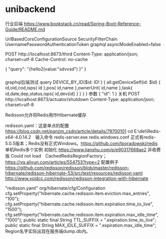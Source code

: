 # unibackend
行业后端
https://www.bookstack.cn/read/Spring-Boot-Reference-Guide/README.md

UrlBasedCorsConfigurationSource
SecurityFilterChain
UsernamePasswordAuthenticationToken
graphql asyncModeEnabled=false

POST http://localhost:8673/third
Content-Type: application/json; charset=utf-8
Cache-Control: no-cache

{   "query": "{hello2(value:\"sdvvsd\") }" }

###
graphql后端测试
  query DEVICE_BY_ID($id: ID! ) {
    all:getDeviceSelf(id: $id) {
			id,oid,cod,isps{
				id
			},pos{
				id,name
			},ownerUnt{
				id,name
			},task{
				id,date,dep,status,isps{ id,dev{id} }
			}
		}
	}
参数
{
  "id": 1
}
关机
POST http://localhost:8673/actuator/shutdown
Content-Type: application/json; charset=utf-8

Redisson允许将Redis用作Hibernate缓存
<!-- Redisson Region Cache factory -->
<property name="hibernate.cache.region.factory_class" value="org.redisson.hibernate.RedissonRegionFactory" />
<!-- or 具有本地缓存​​支持-->
<property name="hibernate.cache.region.factory_class" value="org.redisson.hibernate.RedissonLocalCachedRegionFactory" />

redisson.yaml：这是单点的配置 https://blog.csdn.net/panzm_csdn/article/details/79700101
cd E:\del\Redis-x64-4.0.14.2　输入命令 redis-server.exe redis.windows.conf
正式有redis-5.0.5版本；Redis没有正式Windows。https://github.com/tporadowski/redis
单机Redis多个实例 初始化 https://www.jianshu.com/p/e90317668ae2
非收费版 Could not load　CachedRedisRegionFactory；　https://yq.aliyun.com/articles/554753?type=2
配置例子
https://github.com/redisson/redisson/blob/master/redisson-hibernate/redisson-hibernate-53/src/test/resources/redisson.yaml
http://www.voidcc.com/redisson/redisson-integration-with-hibernate

"redisson.yaml" org/hibernate/cfg/Configuration
        cfg.setProperty("hibernate.cache.redisson.item.eviction.max_entries", "100");
        cfg.setProperty("hibernate.cache.redisson.item.expiration.time_to_live", "1500");
        cfg.setProperty("hibernate.cache.redisson.item.expiration.max_idle_time", "1000");
    public static final String TTL_SUFFIX = ".expiration.time_to_live";
    public static final String MAX_IDLE_SUFFIX = ".expiration.max_idle_time";
Region名字实际出现在服务端dump.db内。

